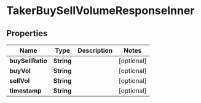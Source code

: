 

# TakerBuySellVolumeResponseInner


## Properties

| Name | Type | Description | Notes |
|------------ | ------------- | ------------- | -------------|
|**buySellRatio** | **String** |  |  [optional] |
|**buyVol** | **String** |  |  [optional] |
|**sellVol** | **String** |  |  [optional] |
|**timestamp** | **String** |  |  [optional] |



